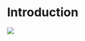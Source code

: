 # Introduction

![](https://scontent-tpe1-1.xx.fbcdn.net/v/t1.0-9/10846260_317286858479523_8534790236751157895_n.jpg?oh=42dd57ebd45c9ad6317acb9ad66763c7&oe=5AD8E129)

